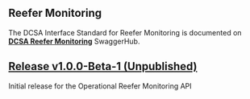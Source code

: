 ## Reefer Monitoring

The DCSA Interface Standard for Reefer Monitoring is documented on [**DCSA Reefer Monitoring**](https://app.swaggerhub.com/apis/dcsaorg/DCSA_REEFER_OPERATIONAL) SwaggerHub.

<a name="v100Beta1"></a>[Release v1.0.0-Beta-1 (Unpublished)](https://app.swaggerhub.com/apis-docs/dcsaorg/DCSA_REEFER_OPERATIONAL/1.0.0-Beta-1)
---
Initial release for the Operational Reefer Monitoring API
